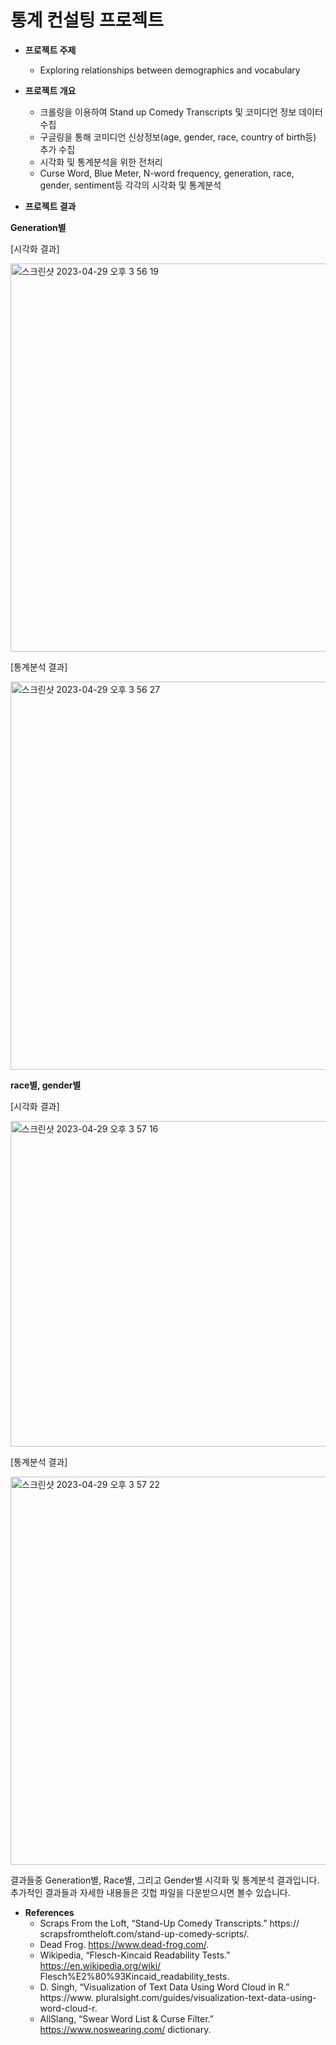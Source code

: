 # 통계 컨설팅 프로젝트

- **프로젝트 주제**
  - Exploring relationships between demographics and vocabulary

- **프로젝트 개요**

  - 크롤링을 이용하여 Stand up Comedy Transcripts 및 코미디언 정보 데이터 수집
  - 구글링을 통해 코미디언 신상정보(age, gender, race, country of birth등) 추가 수집
  - 시각화 및 통계분석을 위한 전처리
  - Curse Word, Blue Meter, N-word frequency, generation, race, gender, sentiment등 각각의 시각화 및 통계분석

- **프로젝트 결과**  

**Generation별**

[시각화 결과]

<img width="621" alt="스크린샷 2023-04-29 오후 3 56 19" src="https://user-images.githubusercontent.com/101457515/235288537-2bd23b4a-9ed5-4606-826a-d36ddaabe4dd.png">

[통계분석 결과]

<img width="621" alt="스크린샷 2023-04-29 오후 3 56 27" src="https://user-images.githubusercontent.com/101457515/235288540-cd83daa5-e85c-4ef8-a59e-10cb651a184d.png">

**race별, gender별**

[시각화 결과]

<img width="521" alt="스크린샷 2023-04-29 오후 3 57 16" src="https://user-images.githubusercontent.com/101457515/235288595-996deb51-ddd7-4183-b690-10690ac90052.png">

[통계분석 결과]

<img width="621" alt="스크린샷 2023-04-29 오후 3 57 22" src="https://user-images.githubusercontent.com/101457515/235288596-e51c0c98-0da6-4a16-af40-3e59d7e7a085.png">

결과들중 Generation별, Race별, 그리고 Gender별 시각화 및 통계분석 결과입니다. 추가적인 결과들과 자세한 내용들은 깃헙 파일을 다운받으시면 볼수 있습니다.


- **References**
  - Scraps From the Loft, “Stand-Up Comedy Transcripts.” https:// scrapsfromtheloft.com/stand-up-comedy-scripts/.
  - Dead Frog. https://www.dead-frog.com/.
  - Wikipedia, “Flesch-Kincaid Readability Tests.” https://en.wikipedia.org/wiki/
        Flesch%E2%80%93Kincaid_readability_tests.
  - D. Singh, “Visualization of Text Data Using Word Cloud in R.” https://www.
        pluralsight.com/guides/visualization-text-data-using-word-cloud-r.
  - AllSlang, “Swear Word List & Curse Filter.” https://www.noswearing.com/ dictionary.
     
<br><br>
